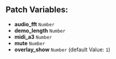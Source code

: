 ## Patch Variables:

* __audio_fft__ ```Number```
* __demo_length__ ```Number```
* __midi_a3__ ```Number```
* __mute__ ```Number```
* __overlay_show__ ```Number``` (default Value: `1`)

